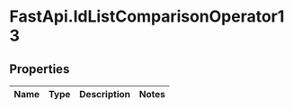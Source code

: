# FastApi.IdListComparisonOperator13

## Properties
Name | Type | Description | Notes
------------ | ------------- | ------------- | -------------
